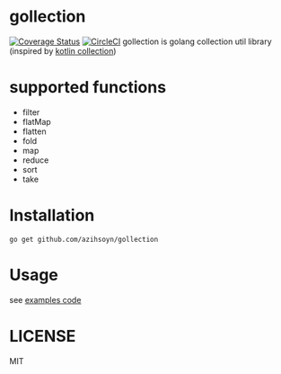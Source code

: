 # gollection
[![Coverage Status](https://coveralls.io/repos/github/azihsoyn/gollection/badge.svg?branch=master)](https://coveralls.io/github/azihsoyn/gollection?branch=master)
[![CircleCI](https://circleci.com/gh/azihsoyn/gollection.svg?style=svg)](https://circleci.com/gh/azihsoyn/gollection)
gollection is golang collection util library (inspired by [kotlin collection](https://kotlinlang.org/api/latest/jvm/stdlib/kotlin.collections/index.html))

# supported functions
- filter
- flatMap
- flatten
- fold
- map
- reduce
- sort
- take

# Installation

`go get github.com/azihsoyn/gollection`

# Usage
see [examples code](https://github.com/azihsoyn/gollection/tree/master/examples)

# LICENSE
MIT
